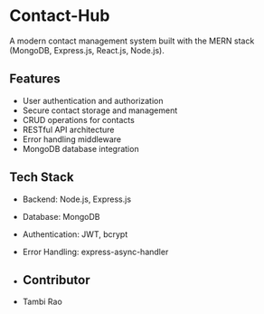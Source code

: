 # Contact-Hub

A modern contact management system built with the MERN stack (MongoDB, Express.js, React.js, Node.js).

## Features

- User authentication and authorization
- Secure contact storage and management
- CRUD operations for contacts
- RESTful API architecture
- Error handling middleware
- MongoDB database integration

## Tech Stack

- Backend: Node.js, Express.js
- Database: MongoDB
- Authentication: JWT, bcrypt
- Error Handling: express-async-handler

- ## Contributor
- Tambi Rao

